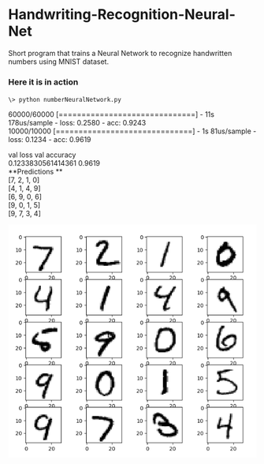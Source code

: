 # Handwriting-Recognition-Neural-Net

Short program that trains a Neural Network to recognize handwritten numbers using MNIST dataset.

### Here it is in action  
`\> python numberNeuralNetwork.py`  

60000/60000 [==============================] - 11s 178us/sample - loss: 0.2580 - acc: 0.9243  
10000/10000 [==============================] - 1s 81us/sample - loss: 0.1234 - acc: 0.9619  

val loss            val accuracy  
0.1233830561414361    0.9619  
\*\*Predictions \*\*  
[7, 2, 1, 0]  
[4, 1, 4, 9]  
[6, 9, 0, 6]  
[9, 0, 1, 5]  
[9, 7, 3, 4]  

![handwriting](https://github.com/sam-snarr/Handwriting-Recognition-Neural-Net/blob/master/handwriting.png)
